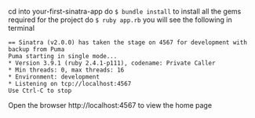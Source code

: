 cd into your-first-sinatra-app
do `$ bundle install` to install all the gems required for the project
do `$ ruby app.rb`
you will see the following in terminal
```
== Sinatra (v2.0.0) has taken the stage on 4567 for development with backup from Puma
Puma starting in single mode...
* Version 3.9.1 (ruby 2.4.1-p111), codename: Private Caller
* Min threads: 0, max threads: 16
* Environment: development
* Listening on tcp://localhost:4567
Use Ctrl-C to stop
```
Open the browser http://localhost:4567 to view the home page
